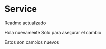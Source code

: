 # Service
Readme actualizado

Hola nuevamente
Solo para asegurar el cambio

Estos son cambios nuevos
